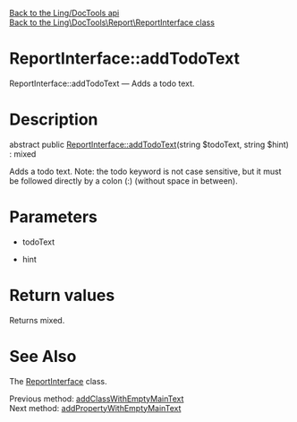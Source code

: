 [Back to the Ling/DocTools api](https://github.com/lingtalfi/DocTools/blob/master/doc/api/Ling/DocTools.md)<br>
[Back to the Ling\DocTools\Report\ReportInterface class](https://github.com/lingtalfi/DocTools/blob/master/doc/api/Ling/DocTools/Report/ReportInterface.md)


ReportInterface::addTodoText
================



ReportInterface::addTodoText — Adds a todo text.




Description
================


abstract public [ReportInterface::addTodoText](https://github.com/lingtalfi/DocTools/blob/master/doc/api/Ling/DocTools/Report/ReportInterface/addTodoText.md)(string $todoText, string $hint) : mixed




Adds a todo text.
Note: the todo keyword is not case sensitive, but it must
be followed directly by a colon (:) (without space in between).




Parameters
================


- todoText

    

- hint

    


Return values
================

Returns mixed.








See Also
================

The [ReportInterface](https://github.com/lingtalfi/DocTools/blob/master/doc/api/Ling/DocTools/Report/ReportInterface.md) class.

Previous method: [addClassWithEmptyMainText](https://github.com/lingtalfi/DocTools/blob/master/doc/api/Ling/DocTools/Report/ReportInterface/addClassWithEmptyMainText.md)<br>Next method: [addPropertyWithEmptyMainText](https://github.com/lingtalfi/DocTools/blob/master/doc/api/Ling/DocTools/Report/ReportInterface/addPropertyWithEmptyMainText.md)<br>

